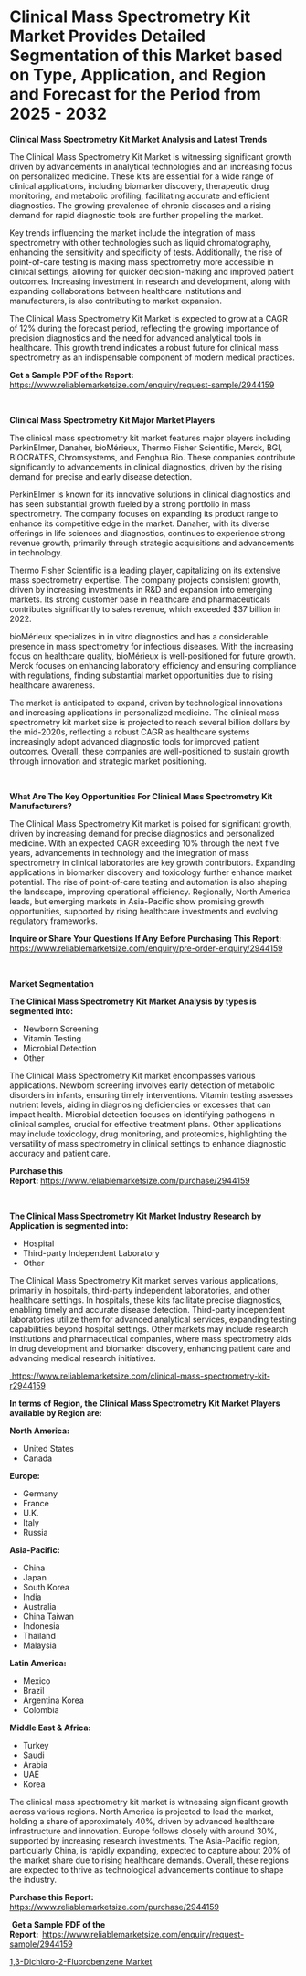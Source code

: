 <p><h1>Clinical Mass Spectrometry Kit Market Provides Detailed Segmentation of this Market based on Type, Application, and Region and Forecast for the Period from 2025 - 2032</h1></p><p><strong>Clinical Mass Spectrometry Kit Market Analysis and Latest Trends</strong></p>
<p><p>The Clinical Mass Spectrometry Kit Market is witnessing significant growth driven by advancements in analytical technologies and an increasing focus on personalized medicine. These kits are essential for a wide range of clinical applications, including biomarker discovery, therapeutic drug monitoring, and metabolic profiling, facilitating accurate and efficient diagnostics. The growing prevalence of chronic diseases and a rising demand for rapid diagnostic tools are further propelling the market.</p><p>Key trends influencing the market include the integration of mass spectrometry with other technologies such as liquid chromatography, enhancing the sensitivity and specificity of tests. Additionally, the rise of point-of-care testing is making mass spectrometry more accessible in clinical settings, allowing for quicker decision-making and improved patient outcomes. Increasing investment in research and development, along with expanding collaborations between healthcare institutions and manufacturers, is also contributing to market expansion.</p><p>The Clinical Mass Spectrometry Kit Market is expected to grow at a CAGR of 12% during the forecast period, reflecting the growing importance of precision diagnostics and the need for advanced analytical tools in healthcare. This growth trend indicates a robust future for clinical mass spectrometry as an indispensable component of modern medical practices.</p></p>
<p><strong>Get a Sample PDF of the Report:&nbsp;</strong> <a href="https://www.reliablemarketsize.com/enquiry/request-sample/2944159?utm_campaign=3530&utm_medium=2&utm_source=Github&utm_content=ia&utm_term=15032025&utm_id=clinical-mass-spectrometry-kit">https://www.reliablemarketsize.com/enquiry/request-sample/2944159</a></p>
<p>&nbsp;</p>
<p><strong>Clinical Mass Spectrometry Kit Major Market Players</strong></p>
<p><p>The clinical mass spectrometry kit market features major players including PerkinElmer, Danaher, bioMérieux, Thermo Fisher Scientific, Merck, BGI, BIOCRATES, Chromsystems, and Fenghua Bio. These companies contribute significantly to advancements in clinical diagnostics, driven by the rising demand for precise and early disease detection.</p><p>PerkinElmer is known for its innovative solutions in clinical diagnostics and has seen substantial growth fueled by a strong portfolio in mass spectrometry. The company focuses on expanding its product range to enhance its competitive edge in the market. Danaher, with its diverse offerings in life sciences and diagnostics, continues to experience strong revenue growth, primarily through strategic acquisitions and advancements in technology.</p><p>Thermo Fisher Scientific is a leading player, capitalizing on its extensive mass spectrometry expertise. The company projects consistent growth, driven by increasing investments in R&D and expansion into emerging markets. Its strong customer base in healthcare and pharmaceuticals contributes significantly to sales revenue, which exceeded $37 billion in 2022.</p><p>bioMérieux specializes in in vitro diagnostics and has a considerable presence in mass spectrometry for infectious diseases. With the increasing focus on healthcare quality, bioMérieux is well-positioned for future growth. Merck focuses on enhancing laboratory efficiency and ensuring compliance with regulations, finding substantial market opportunities due to rising healthcare awareness.</p><p>The market is anticipated to expand, driven by technological innovations and increasing applications in personalized medicine. The clinical mass spectrometry kit market size is projected to reach several billion dollars by the mid-2020s, reflecting a robust CAGR as healthcare systems increasingly adopt advanced diagnostic tools for improved patient outcomes. Overall, these companies are well-positioned to sustain growth through innovation and strategic market positioning.</p></p>
<p>&nbsp;</p>
<p><strong>What Are The Key Opportunities For Clinical Mass Spectrometry Kit Manufacturers?</strong></p>
<p><p>The Clinical Mass Spectrometry Kit market is poised for significant growth, driven by increasing demand for precise diagnostics and personalized medicine. With an expected CAGR exceeding 10% through the next five years, advancements in technology and the integration of mass spectrometry in clinical laboratories are key growth contributors. Expanding applications in biomarker discovery and toxicology further enhance market potential. The rise of point-of-care testing and automation is also shaping the landscape, improving operational efficiency. Regionally, North America leads, but emerging markets in Asia-Pacific show promising growth opportunities, supported by rising healthcare investments and evolving regulatory frameworks.</p></p>
<p><strong>Inquire or Share Your Questions If Any Before Purchasing This Report:</strong> <a href="https://www.reliablemarketsize.com/enquiry/pre-order-enquiry/2944159?utm_campaign=3530&utm_medium=2&utm_source=Github&utm_content=ia&utm_term=15032025&utm_id=clinical-mass-spectrometry-kit">https://www.reliablemarketsize.com/enquiry/pre-order-enquiry/2944159</a></p>
<p>&nbsp;</p>
<p><strong>Market Segmentation</strong></p>
<p><strong>The Clinical Mass Spectrometry Kit Market Analysis by types is segmented into:</strong></p>
<p><ul><li>Newborn Screening</li><li>Vitamin Testing</li><li>Microbial Detection</li><li>Other</li></ul></p>
<p><p>The Clinical Mass Spectrometry Kit market encompasses various applications. Newborn screening involves early detection of metabolic disorders in infants, ensuring timely interventions. Vitamin testing assesses nutrient levels, aiding in diagnosing deficiencies or excesses that can impact health. Microbial detection focuses on identifying pathogens in clinical samples, crucial for effective treatment plans. Other applications may include toxicology, drug monitoring, and proteomics, highlighting the versatility of mass spectrometry in clinical settings to enhance diagnostic accuracy and patient care.</p></p>
<p><strong>Purchase this Report:&nbsp;</strong><a href="https://www.reliablemarketsize.com/purchase/2944159?utm_campaign=3530&utm_medium=2&utm_source=Github&utm_content=ia&utm_term=15032025&utm_id=clinical-mass-spectrometry-kit">https://www.reliablemarketsize.com/purchase/2944159</a></p>
<p>&nbsp;</p>
<p><strong>The Clinical Mass Spectrometry Kit Market Industry Research by Application is segmented into:</strong></p>
<p><ul><li>Hospital</li><li>Third-party Independent Laboratory</li><li>Other</li></ul></p>
<p><p>The Clinical Mass Spectrometry Kit market serves various applications, primarily in hospitals, third-party independent laboratories, and other healthcare settings. In hospitals, these kits facilitate precise diagnostics, enabling timely and accurate disease detection. Third-party independent laboratories utilize them for advanced analytical services, expanding testing capabilities beyond hospital settings. Other markets may include research institutions and pharmaceutical companies, where mass spectrometry aids in drug development and biomarker discovery, enhancing patient care and advancing medical research initiatives.</p></p>
<p><a href="https://www.reliablemarketsize.com/clinical-mass-spectrometry-kit-r2944159?utm_campaign=3530&utm_medium=2&utm_source=Github&utm_content=ia&utm_term=15032025&utm_id=clinical-mass-spectrometry-kit">&nbsp;https://www.reliablemarketsize.com/clinical-mass-spectrometry-kit-r2944159</a></p>
<p><strong>In terms of Region, the Clinical Mass Spectrometry Kit Market Players available by Region are:</strong></p>
<p>
    <p> <strong> North America: </strong>
        <ul>
            <li>United States</li>
            <li>Canada</li>
        </ul>
        </p> 
    <p> <strong> Europe: </strong>
        <ul>
            <li>Germany</li>
            <li>France</li>
            <li>U.K.</li>
            <li>Italy</li>
            <li>Russia</li>
        </ul>
        </p> 
    <p> <strong> Asia-Pacific: </strong>
        <ul>
            <li>China</li>
            <li>Japan</li>
            <li>South Korea</li>
            <li>India</li>
            <li>Australia</li>
            <li>China Taiwan</li>
            <li>Indonesia</li>
            <li>Thailand</li>
            <li>Malaysia</li>
        </ul>
        </p> 
    <p> <strong> Latin America: </strong>
        <ul>
            <li>Mexico</li>
            <li>Brazil</li>
            <li>Argentina Korea</li>
            <li>Colombia</li>
        </ul>
        </p> 
    <p> <strong> Middle East & Africa: </strong>
        <ul>
            <li>Turkey</li>
            <li>Saudi</li>
            <li>Arabia</li>
            <li>UAE</li>
            <li>Korea</li>
        </ul>
    </p>
    </p>
<p><p>The clinical mass spectrometry kit market is witnessing significant growth across various regions. North America is projected to lead the market, holding a share of approximately 40%, driven by advanced healthcare infrastructure and innovation. Europe follows closely with around 30%, supported by increasing research investments. The Asia-Pacific region, particularly China, is rapidly expanding, expected to capture about 20% of the market share due to rising healthcare demands. Overall, these regions are expected to thrive as technological advancements continue to shape the industry.</p></p>
<p><strong>Purchase this Report: </strong><a href="https://www.reliablemarketsize.com/purchase/2944159?utm_campaign=3530&utm_medium=2&utm_source=Github&utm_content=ia&utm_term=15032025&utm_id=clinical-mass-spectrometry-kit">https://www.reliablemarketsize.com/purchase/2944159</a></p>
<p>&nbsp;<strong>Get a Sample PDF of the Report:&nbsp;&nbsp;</strong><a href="https://www.reliablemarketsize.com/enquiry/request-sample/2944159?utm_campaign=3530&utm_medium=2&utm_source=Github&utm_content=ia&utm_term=15032025&utm_id=clinical-mass-spectrometry-kit">https://www.reliablemarketsize.com/enquiry/request-sample/2944159</a></p>
<p><strong></strong></p>
<p><p><a href="https://github.com/gunbybeahmg1/Market-Research-Report-List-1/blob/main/13-dichloro-2-fluorobenzene-market.md?utm_campaign=3530&utm_medium=2&utm_source=Github&utm_content=ia&utm_term=15032025&utm_id=clinical-mass-spectrometry-kit">1,3-Dichloro-2-Fluorobenzene Market</a></p></p>